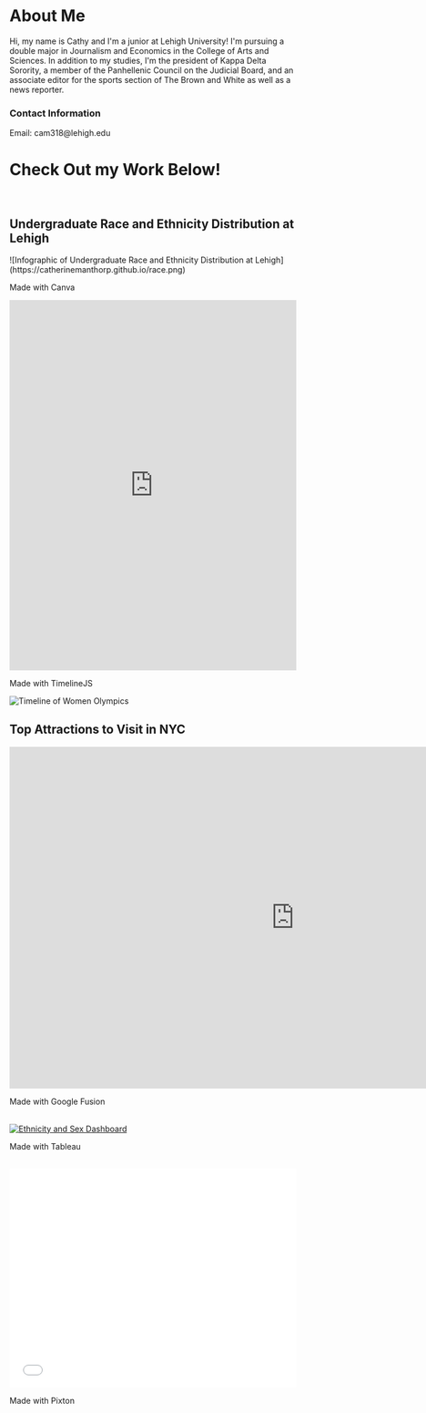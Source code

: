 <h1>About Me</h1>
<p>Hi, my name is Cathy and I'm a junior at Lehigh University! I'm pursuing a double major in Journalism and Economics in the College of Arts and Sciences. In addition to my studies, I'm the president of Kappa Delta Sorority, a member of the Panhellenic Council on the Judicial Board, and an associate editor for the sports section of The Brown and White as well as a news reporter.</p>
<h3>Contact Information</h3>
<p>Email: cam318@lehigh.edu</p>


<h1>Check Out my Work Below!</h1>
<br>
<h2>Undergraduate Race and Ethnicity Distribution at Lehigh</h2>
![Infographic of Undergraduate Race and Ethnicity Distribution at Lehigh](https://catherinemanthorp.github.io/race.png)
<br>

<p>Made with Canva</p>


<iframe src='https://cdn.knightlab.com/libs/timeline3/latest/embed/index.html?source=1hXOw36pGS262etc4D0Ut_Gt61j66F8neVZKxBqYD9Lk&font=Default&lang=en&initial_zoom=2&height=650' width='100%' height='650' webkitallowfullscreen mozallowfullscreen allowfullscreen frameborder='0'></iframe>
<p>Made with TimelineJS</p>

![Timeline of Women Olympics](CatherineManthorp.github.io/womenolympics.png)

<h2>Top Attractions to Visit in NYC</h2>
<iframe width="1000" height="600" scrolling="no" frameborder="no" src="https://fusiontables.google.com/embedviz?q=select+col0+from+1z5qxlKn3kzisU01h2kLOith_UE_nNYs6RV_R97ry&amp;viz=MAP&amp;h=false&amp;lat=40.86042659051754&amp;lng=-73.9888840068848&amp;t=1&amp;z=11&amp;l=col0&amp;y=2&amp;tmplt=2&amp;hml=ONE_COL_LAT_LNG"></iframe>
<p>Made with Google Fusion</p>
<br>
<div class='tableauPlaceholder' id='viz1488991415810' style='position: relative'><noscript><a href='#'><img alt='Ethnicity and Sex Dashboard ' src='https:&#47;&#47;public.tableau.com&#47;static&#47;images&#47;Ba&#47;BachelorsPercentage&#47;EthnicityandSexDashboard&#47;1_rss.png' style='border: none' /></a></noscript><object class='tableauViz'  style='display:none;'><param name='host_url' value='https%3A%2F%2Fpublic.tableau.com%2F' /> <param name='site_root' value='' /><param name='name' value='BachelorsPercentage&#47;EthnicityandSexDashboard' /><param name='tabs' value='no' /><param name='toolbar' value='yes' /><param name='static_image' value='https:&#47;&#47;public.tableau.com&#47;static&#47;images&#47;Ba&#47;BachelorsPercentage&#47;EthnicityandSexDashboard&#47;1.png' /> <param name='animate_transition' value='yes' /><param name='display_static_image' value='yes' /><param name='display_spinner' value='yes' /><param name='display_overlay' value='yes' /><param name='display_count' value='yes' /></object></div>                <script type='text/javascript'>                    var divElement = document.getElementById('viz1488991415810');                    var vizElement = divElement.getElementsByTagName('object')[0];                    vizElement.style.minWidth='504px';vizElement.style.maxWidth='100%';vizElement.style.minHeight='569px';vizElement.style.maxHeight=(divElement.offsetWidth*0.75)+'px';                    var scriptElement = document.createElement('script');                    scriptElement.src = 'https://public.tableau.com/javascripts/api/viz_v1.js';                    vizElement.parentNode.insertBefore(scriptElement, vizElement);                </script>
<p>Made with Tableau</p>
<br>
<iframe src="//www.pixton.com/embed/nlq6u83d" frameborder="0" width="100%" height="384" allowfullscreen></iframe>
<p>Made with Pixton</p>

